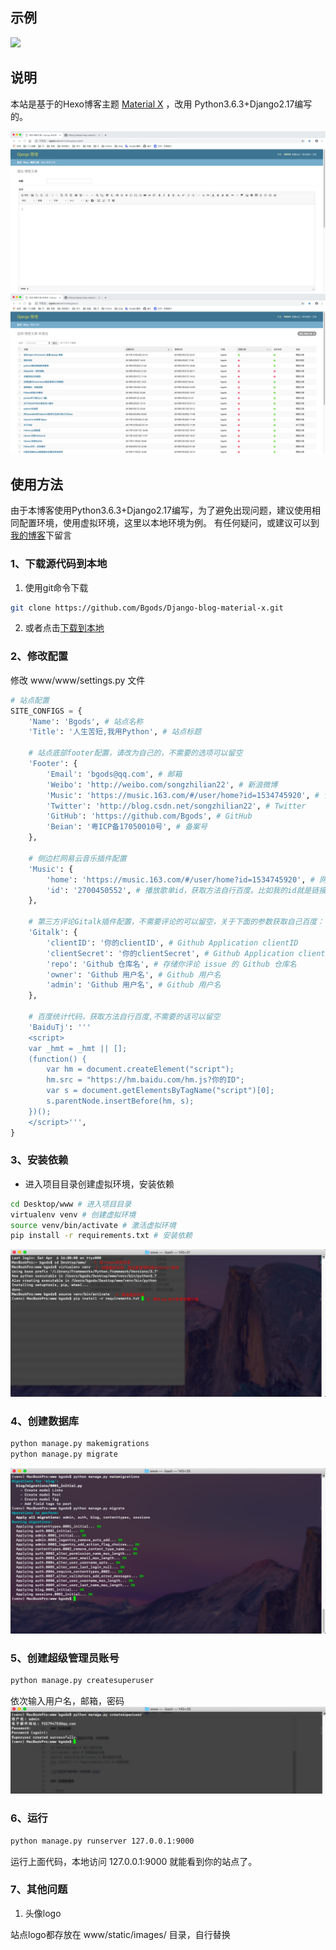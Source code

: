 ## 示例
[![](https://img.shields.io/badge/我的个人博客-http://bgods.cn/-green.svg)](http://bgods.cn/)


## 说明

本站是基于的Hexo博客主题 [Material X](https://xaoxuu.com/projects/#Material-X) ，改用 Python3.6.3+Django2.17编写的。

![](doc/admin-post-add.png)
![](doc/admin-post-view.png)


## 使用方法

由于本博客使用Python3.6.3+Django2.17编写，为了避免出现问题，建议使用相同配置环境，使用虚拟环境，这里以本地环境为例。
有任何疑问，或建议可以到[我的博客](http://bgods.cn/)下留言

### 1、下载源代码到本地

1. 使用git命令下载
```bash
git clone https://github.com/Bgods/Django-blog-material-x.git
```
2. 或者点击[下载到本地](https://github.com/Bgods/Django-blog-material-x/archive/master.zip)

### 2、修改配置

修改 www/www/settings.py 文件
```python
# 站点配置
SITE_CONFIGS = {
    'Name': 'Bgods', # 站点名称
    'Title': '人生苦短,我用Python', # 站点标题

    # 站点底部footer配置，请改为自己的，不需要的选项可以留空
    'Footer': {
        'Email': 'bgods@qq.com', # 邮箱
        'Weibo': 'http://weibo.com/songzhilian22', # 新浪微博
        'Music': 'https://music.163.com/#/user/home?id=1534745920', # 音乐地址
        'Twitter': 'http://blog.csdn.net/songzhilian22', # Twitter
        'GitHub': 'https://github.com/Bgods', # GitHub
        'Beian': '粤ICP备17050010号', # 备案号
    },

    # 侧边栏网易云音乐插件配置
    'Music': {
        'home': 'https://music.163.com/#/user/home?id=1534745920', # 网易云用户主页，点击会跳转到你的主页
        'id': '2700450552', # 播放歌单id，获取方法自行百度。比如我的id就是链接后面的id，https://music.163.com/#/playlist?id=2700450552
    },

    # 第三方评论Gitalk插件配置，不需要评论的可以留空，关于下面的参数获取自己百度：(参考链接:https://www.jianshu.com/p/78c64d07124d)
    'Gitalk': {
        'clientID': '你的clientID', # Github Application clientID
        'clientSecret': '你的clientSecret', # Github Application clientSecret
        'repo': 'Github 仓库名', # 存储你评论 issue 的 Github 仓库名
        'owner': 'Github 用户名', # Github 用户名
        'admin': 'Github 用户名', # Github 用户名
    },

    # 百度统计代码，获取方法自行百度,不需要的话可以留空
    'BaiduTj': '''
    <script>
    var _hmt = _hmt || [];
    (function() {
        var hm = document.createElement("script");
        hm.src = "https://hm.baidu.com/hm.js?你的ID";
        var s = document.getElementsByTagName("script")[0];
        s.parentNode.insertBefore(hm, s);
    })();
    </script>''',
}
```
### 3、安装依赖

- 进入项目目录创建虚拟环境，安装依赖
```bash
cd Desktop/www # 进入项目目录
virtualenv venv # 创建虚拟环境
source venv/bin/activate # 激活虚拟环境
pip install -r requirements.txt # 安装依赖
```
![](doc/install-packages.png)

### 4、创建数据库

```bash
python manage.py makemigrations
python manage.py migrate
```
![](doc/create-database.png)

### 5、创建超级管理员账号

```bash
python manage.py createsuperuser
```
依次输入用户名，邮箱，密码
![](doc/create-admin-user.png)

### 6、运行
```bash
python manage.py runserver 127.0.0.1:9000
```
运行上面代码，本地访问 127.0.0.1:9000 就能看到你的站点了。

### 7、其他问题


1. 头像logo

站点logo都存放在 www/static/images/ 目录，自行替换

